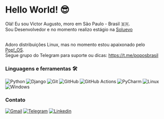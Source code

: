 
# Hello World! 😎

Olá! Eu sou Victor Augusto, moro em São Paulo - Brasil 🇧🇷.
<br>
Sou Desenvolvedor e no momento realizo estágio na <a href='https://soluevo.com.br/' target='_blank'>Soluevo</a>
<br>
<br>

Adoro distribuições Linux, mas no momento estou apaixonado pelo <a href='https://pop.system76.com/' target='_blank'>Pop!_OS</a>.
<br>
Segue grupo do Telegram para suporte ou dicas: <a href='https://t.me/poposbrasil' target='_blank'>https://t.me/poposbrasil</a>

### <strong>Linguagens e ferramentas</strong> 🛠️
![Python](https://img.shields.io/badge/Python-3776AB?style=for-the-badge&logo=python&logoColor=white)
![Django](https://img.shields.io/badge/Django-092E20?style=for-the-badge&logo=django&logoColor=white)
![Git](https://img.shields.io/badge/Git-F05032?style=for-the-badge&logo=git&logoColor=white)
![GitHub](https://img.shields.io/badge/GitHub-100000?style=for-the-badge&logo=github&logoColor=white)
![GitHub Actions](https://img.shields.io/badge/GitHub%20Actions%20-05122A?style=flat&logo=github-actions&logoColor=white)
![PyCharm](https://img.shields.io/badge/PyCharm-000000.svg?&style=for-the-badge&logo=PyCharm&logoColor=white)
![Linux](https://img.shields.io/badge/Linux-FCC624?style=for-the-badge&logo=linux&logoColor=black)
![Windows](https://img.shields.io/badge/Windows-0078D6?style=for-the-badge&logo=windows&logoColor=white)

### Contato

<a target='_blank' href='mailto:victor.augusto60@gmail.com'>![Gmail](https://img.shields.io/badge/Gmail-D14836?style=for-the-badge&logo=gmail&logoColor=white)</a>
<a target='_blank' href='https://t.me/victor_augusto6'>![Telegram](https://img.shields.io/badge/Telegram-2CA5E0?style=for-the-badge&logo=telegram&logoColor=white)</a>
<a target='_blank' href='https://www.linkedin.com/in/victor-augusto6/'>![Linkedin](https://img.shields.io/badge/LinkedIn-0077B5?style=for-the-badge&logo=linkedin&logoColor=white)</a>
